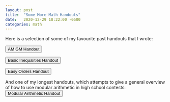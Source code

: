 ```yaml
---
layout: post
title:  "Some More Math Handouts"
date:   2020-12-29 18:22:00 -0500
categories: math
---
```


Here is a selection of some of my favourite past handouts that I wrote:

<button name = "button" onclick="location.href='{{ site.baseurl }}/assets/handouts/AM_GM_Handout.pdf'"> AM GM Handout</button>

<button name = "button" onclick="location.href='{{ site.baseurl }}/assets/handouts/Basic_Inequalities.pdf'"> Basic Inequalities Handout</button>

<button name = "button" onclick="location.href='{{ site.baseurl }}/assets/handouts/Easy_Orders_Handout.pdf'"> Easy Orders Handout</button>

And one of my longest handouts, which attempts to give a general overview of how to use modular arithmetic in high school contests:
<button name = "button" onclick="location.href='{{ site.baseurl }}/assets/handouts/High_School_Contests_Modular_Arithmetic_Lecture.pdf'"> Modular Arithmetic Handout</button>
